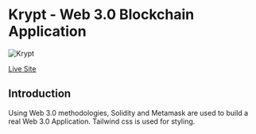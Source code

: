 # Krypt - Web 3.0 Blockchain Application
![Krypt](https://i.ibb.co/DVF4tNW/image.png)

[Live Site](https://jk-krypto.netlify.app/)

## Introduction

Using Web 3.0 methodologies, Solidity and Metamask are used to build a real Web 3.0 Application.
Tailwind css is used for styling.
